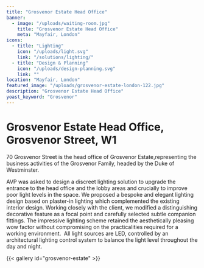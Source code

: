 ```yaml
---
title: "Grosvenor Estate Head Office"
banner: 
  - image: "/uploads/waiting-room.jpg"
    title: "Grosvenor Estate Head Office"
    meta: "Mayfair, London"
icons: 
  - title: "Lighting"
    icon: "/uploads/light.svg"
    link: "/solutions/lighting/"
  - title: "Design & Planning"
    icon: "/uploads/design-planning.svg"
    link: ""
location: "Mayfair, London"
featured_image: "/uploads/grosvenor-estate-london-122.jpg"
description: "Grosvenor Estate Head Office"
yoast_keyword: "Grosvenor"
---
```


# Grosvenor Estate Head Office, Grosvenor Street, W1 

70 Grosvenor Street is the head office of Grosvenor Estate, ​representing​ the business activities of the Grosvenor Family, headed by the Duke of Westminster.

AVP was asked to design a ​discreet​ lighting​ solution​ to upgrade the entrance to the head office and the lobby areas and crucially to improve poor light levels in the space. We proposed ​a bespoke and elegant lighting design​ based on plaster-in lighting which complemented​ the existing interior design. Working closely with the client, ​we modified a distinguishing decorative feature as a focal point and carefully selected subtle companion fittings. The impressive lighting scheme retained the aesthetically pleasing wow factor without compromising on the practicalities required for a working environment. ​ All light sources are LED, ​controlled ​by an architectural lighting control system to balance the light level throughout the day and night.

{{< gallery id="grosvenor-estate" >}}